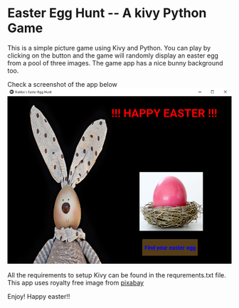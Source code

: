 # Easter Egg Hunt -- A kivy Python Game
This is a simple picture game using Kivy and Python. You can play by clicking on the button and the game will randomly display an easter egg from a pool of three images. The game app has a nice bunny background too.

Check a screenshot of the app below   
![app screenshoot](resources/app_screenshot.png) 

All the requirements to setup Kivy can be found in the requrements.txt file.
This app uses royalty free image from [pixabay](https://pixabay.com/)

Enjoy!
Happy easter!!

